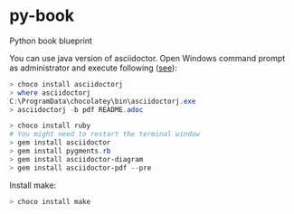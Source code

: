 # py-book
Python book blueprint



You can use java version of asciidoctor. Open Windows command prompt as administrator and execute following ([see](https://github.com/asciidoctor/asciidoctorj#windows-installation)):

```powershell
> choco install asciidoctorj
> where asciidoctorj
C:\ProgramData\chocolatey\bin\asciidoctorj.exe
> asciidoctorj -b pdf README.adoc
```



```powershell
> choco install ruby
# You might need to restart the terminal window
> gem install asciidoctor
> gem install pygments.rb
> gem install asciidoctor-diagram
> gem install asciidoctor-pdf --pre
```

Install make:

```powershell
> choco install make
```

